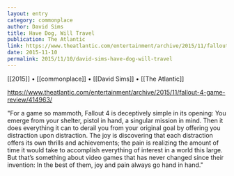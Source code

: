 ```yaml
---
layout: entry
category: commonplace
author: David Sims
title: Have Dog, Will Travel
publication: The Atlantic
link: https://www.theatlantic.com/entertainment/archive/2015/11/fallout-4-game-review/414963/
date: 2015-11-10
permalink: 2015/11/10/david-sims-have-dog-will-travel
---
```


[[2015]] • [[commonplace]] • [[David Sims]] • [[The Atlantic]]

https://www.theatlantic.com/entertainment/archive/2015/11/fallout-4-game-review/414963/

"For a game so mammoth, Fallout 4 is deceptively simple in its opening: You emerge from your shelter, pistol in hand, a singular mission in mind. Then it does everything it can to derail you from your original goal by offering you distraction upon distraction. The joy is discovering that each distraction offers its own thrills and achievements; the pain is realizing the amount of time it would take to accomplish everything of interest in a world this large. But that’s something about video games that has never changed since their invention: In the best of them, joy and pain always go hand in hand."
 
 
